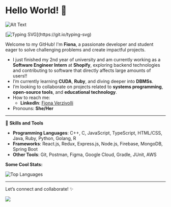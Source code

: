 # Hello World! 👋
![Alt Text](https://media.giphy.com/media/v1.Y2lkPTc5MGI3NjExcXRscWFkdWxpanowaGw0ZG5heXVja3FzcTU4ODgyaWtjN2dsZXd1ZSZlcD12MV9naWZzX3NlYXJjaCZjdD1n/dzaUX7CAG0Ihi/giphy.gif)

[![Typing SVG](https://readme-typing-svg.herokuapp.com?lines=Hi,+I'm+Fiona+!;I'm+a+Developer!;I+love+coding+and+learning!)](https://git.io/typing-svg)

Welcome to my GitHub! I'm **Fiona**, a passionate developer and student eager to solve challenging problems and create impactful projects.
- I just finished my 2nd year of university and am currently working as a **Software Engineer Intern** at **Shopify**, exploring backend technologies and contributing to software that directly affects large amounts of users!! 
- I’m currently learning **CUDA**, **Ruby**, and diving deeper into **DBMSs**.  
- I’m looking to collaborate on projects related to **systems programming**, **open-source tools**, and **educational technology**.  
- How to reach me:  
  - **LinkedIn**: [Fiona Verzivolli](https://www.linkedin.com/in/fiona-verzivolli)  
- Pronouns: **She/Her**  
---

🔨 **Skills and Tools**  
- **Programming Languages**: C++, C, JavaScript, TypeScript, HTML/CSS, Java, Ruby, Python, Golang, R
- **Frameworks**: React.js, Redux, Express.js, Node.js, Firebase, MongoDB, Spring Boot  
- **Other Tools**: Git, Postman, Figma, Google Cloud, Gradle, JUnit, AWS

**Some Cool Stats:**

![Top Languages](https://github-readme-stats.vercel.app/api/top-langs/?username=FionaVerzivolli&layout=compact&theme=radical)

---
Let’s connect and collaborate! ✨

![](https://komarev.com/ghpvc/?username=FionaVerzivolli)
